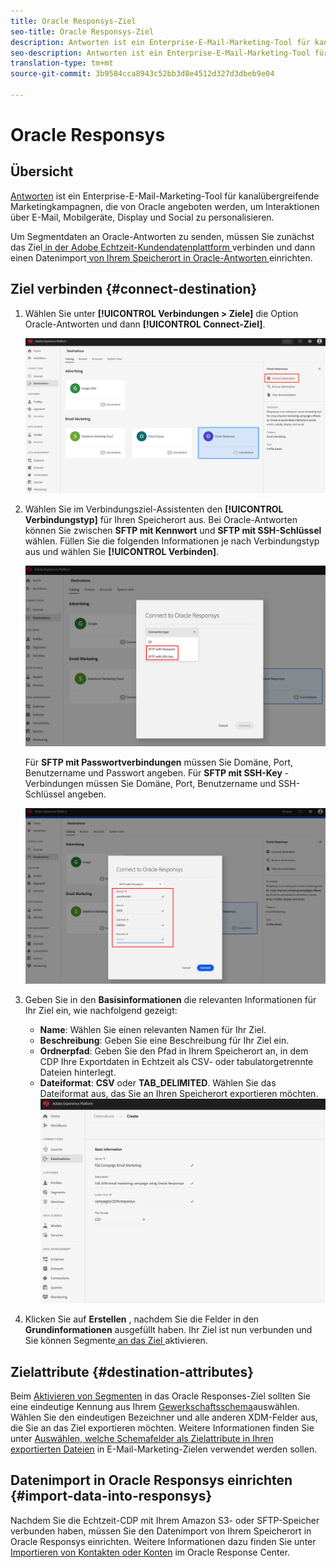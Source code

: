 ```yaml
---
title: Oracle Responsys-Ziel
seo-title: Oracle Responsys-Ziel
description: Antworten ist ein Enterprise-E-Mail-Marketing-Tool für kanalübergreifende Marketingkampagnen, die von Oracle angeboten werden, um Interaktionen über E-Mail, Mobilgeräte, Display und Social zu personalisieren.
seo-description: Antworten ist ein Enterprise-E-Mail-Marketing-Tool für kanalübergreifende Marketingkampagnen, die von Oracle angeboten werden, um Interaktionen über E-Mail, Mobilgeräte, Display und Social zu personalisieren.
translation-type: tm+mt
source-git-commit: 3b9584cca8943c52bb3d8e4512d327d3dbeb9e04

---
```



# Oracle Responsys

## Übersicht

[Antworten](https://www.oracle.com/marketingcloud/products/cross-channel-orchestration/) ist ein Enterprise-E-Mail-Marketing-Tool für kanalübergreifende Marketingkampagnen, die von Oracle angeboten werden, um Interaktionen über E-Mail, Mobilgeräte, Display und Social zu personalisieren.

Um Segmentdaten an Oracle-Antworten zu senden, müssen Sie zunächst das Ziel[ in der Adobe Echtzeit-Kundendatenplattform ](#connect-destination)verbinden und dann einen Datenimport[ von Ihrem Speicherort in Oracle-Antworten ](#import-data-into-responsys)einrichten.

## Ziel verbinden {#connect-destination}

1. Wählen Sie unter **[!UICONTROL Verbindungen > Ziele]** die Option Oracle-Antworten und dann **[!UICONTROL Connect-Ziel]**.

   ![Mit Antworten verbinden](/help/rtcdp/destinations/assets/connect-oracle-responsys.png)

1. Wählen Sie im Verbindungsziel-Assistenten den **[!UICONTROL Verbindungstyp]** für Ihren Speicherort aus. Bei Oracle-Antworten können Sie zwischen **SFTP mit Kennwort** und **SFTP mit SSH-Schlüssel** wählen. Füllen Sie die folgenden Informationen je nach Verbindungstyp aus und wählen Sie **[!UICONTROL Verbinden]**.

   ![Assistenten zum Einrichten von Antworten](/help/rtcdp/destinations/assets/responsys-wizard.png)

   Für **SFTP mit Passwortverbindungen** müssen Sie Domäne, Port, Benutzername und Passwort angeben.
Für **SFTP mit SSH-Key** -Verbindungen müssen Sie Domäne, Port, Benutzername und SSH-Schlüssel angeben.

   ![Informationen zu Antworten ausfüllen](/help/rtcdp/destinations/assets/responsys-step2.png)

1. Geben Sie in den **Basisinformationen** die relevanten Informationen für Ihr Ziel ein, wie nachfolgend gezeigt:
   * **Name**: Wählen Sie einen relevanten Namen für Ihr Ziel.
   * **Beschreibung**: Geben Sie eine Beschreibung für Ihr Ziel ein.
   * **Ordnerpfad**: Geben Sie den Pfad in Ihrem Speicherort an, in dem CDP Ihre Exportdaten in Echtzeit als CSV- oder tabulatorgetrennte Dateien hinterlegt.
   * **Dateiformat**: **CSV** oder **TAB_DELIMITED**. Wählen Sie das Dateiformat aus, das Sie an Ihren Speicherort exportieren möchten.
   ![Grundlegende Informationen](/help/rtcdp/destinations/assets/responsys-basic-information.png)

1. Klicken Sie auf **Erstellen** , nachdem Sie die Felder in den **Grundinformationen** ausgefüllt haben. Ihr Ziel ist nun verbunden und Sie können Segmente[ an das Ziel ](/help/rtcdp/destinations/activate-destinations.md)aktivieren.

## Zielattribute {#destination-attributes}

Beim [Aktivieren von Segmenten](/help/rtcdp/destinations/activate-destinations.md) in das Oracle Responses-Ziel sollten Sie eine eindeutige Kennung aus Ihrem [Gewerkschaftsschema](https://www.adobe.io/apis/experienceplatform/home/profile-identity-segmentation/profile-identity-segmentation-services.html#!api-specification/markdown/narrative/technical_overview/unified_profile_architectural_overview/unified_profile_architectural_overview.md)auswählen. Wählen Sie den eindeutigen Bezeichner und alle anderen XDM-Felder aus, die Sie an das Ziel exportieren möchten. Weitere Informationen finden Sie unter [Auswählen, welche Schemafelder als Zielattribute in Ihren exportierten Dateien](/help/rtcdp/destinations/email-marketing-destinations.md#destination-attributes) in E-Mail-Marketing-Zielen verwendet werden sollen.

## Datenimport in Oracle Responsys einrichten {#import-data-into-responsys}

Nachdem Sie die Echtzeit-CDP mit Ihrem Amazon S3- oder SFTP-Speicher verbunden haben, müssen Sie den Datenimport von Ihrem Speicherort in Oracle Responsys einrichten. Weitere Informationen dazu finden Sie unter [Importieren von Kontakten oder Konten](https://docs.oracle.com/cloud/latest/marketingcs_gs/OMCEA/Connect_WizardUpload.htm) im Oracle Response Center.